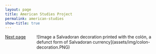```yaml
---
layout: page
title: American Studies Project
permalink: american-studies
show-title: true
---
```


<span style="float: right; width: 400px;">
![Image a Salvadoran decoration printed with the colón, a defunct form of Salvadoran currency](assets/img/colon-decoration.PNG)
</span>


[Next page](subtitle.html)

